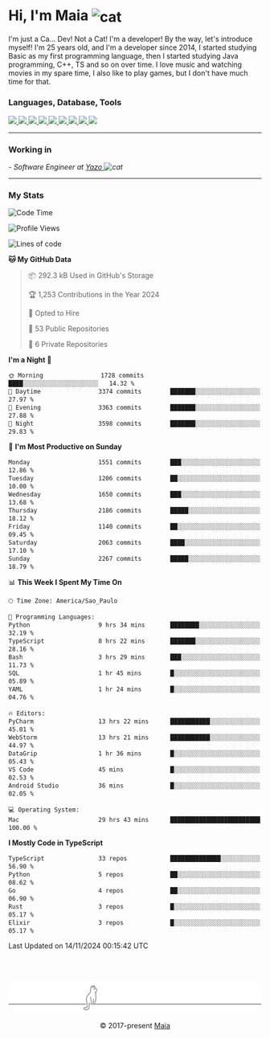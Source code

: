 <h1 align="left">Hi, I'm Maia 
<img src="https://emojis.slackmojis.com/emojis/images/1643509834/36299/black-cat.gif?1643509834" width="50" height="60" align="center"  alt="cat"/>
</h1>

I'm just a Ca... Dev! Not a Cat! I'm a developer! By the way, let's introduce myself!
I'm 25 years old, and I'm a developer since 2014, I started studying Basic as my first programming
language, then I started studying Java programming, C++, TS and so on over time.
I love music and watching movies in my spare time, I also like to play games, but I don't have much time for that.

<h3 align="left">Languages, Database, Tools</h3>
<p>
  <a href="https://www.typescriptlang.org">
    <img src="https://skillicons.dev/icons?i=ts" />
  </a>
  <a href="https://go.dev">
    <img src="https://skillicons.dev/icons?i=go" />
  </a>
  <a href="https://www.python.org">
    <img src="https://skillicons.dev/icons?i=python" />
  </a>
  <a href="https://gradle.org">
    <img src="https://skillicons.dev/icons?i=gradle" />
  </a>
  <a href="https://redis.io">
    <img src="https://skillicons.dev/icons?i=redis" />
  </a>
  <a href="https://www.mongodb.com">
    <img src="https://skillicons.dev/icons?i=mongodb" />
  </a>
  <a href="https://nodejs.org">
    <img src="https://skillicons.dev/icons?i=nodejs" />
  </a>
  <a href="https://www.javascript.com">
    <img src="https://skillicons.dev/icons?i=js" />
  </a>
  <a href="https://www.docker.com">
    <img src="https://skillicons.dev/icons?i=docker" />
  </a>
</p>

<hr/>

<h3>Working in</h3>

<p><em> - Software Engineer at <a href="[https://pdasolucoes.com.br](https://yazo.com.br/)">Yazo
</a><img src="https://media.giphy.com/media/WUlplcMpOCEmTGBtBW/giphy.gif" width="30" alt="cat"> 
</em></p>

<hr/>

### My Stats

<!--START_SECTION:waka-->
![Code Time](http://img.shields.io/badge/Code%20Time-4%2C768%20hrs%2015%20mins-blue)

![Profile Views](http://img.shields.io/badge/Profile%20Views-1-blue)

![Lines of code](https://img.shields.io/badge/From%20Hello%20World%20I%27ve%20Written-3.8%20million%20lines%20of%20code-blue)

**🐱 My GitHub Data** 

> 📦 292.3 kB Used in GitHub's Storage 
 > 
> 🏆 1,253 Contributions in the Year 2024
 > 
> 💼 Opted to Hire
 > 
> 📜 53 Public Repositories 
 > 
> 🔑 6 Private Repositories 
 > 
**I'm a Night 🦉** 

```text
🌞 Morning                1728 commits        ████░░░░░░░░░░░░░░░░░░░░░   14.32 % 
🌆 Daytime                3374 commits        ███████░░░░░░░░░░░░░░░░░░   27.97 % 
🌃 Evening                3363 commits        ███████░░░░░░░░░░░░░░░░░░   27.88 % 
🌙 Night                  3598 commits        ███████░░░░░░░░░░░░░░░░░░   29.83 % 
```
📅 **I'm Most Productive on Sunday** 

```text
Monday                   1551 commits        ███░░░░░░░░░░░░░░░░░░░░░░   12.86 % 
Tuesday                  1206 commits        ██░░░░░░░░░░░░░░░░░░░░░░░   10.00 % 
Wednesday                1650 commits        ███░░░░░░░░░░░░░░░░░░░░░░   13.68 % 
Thursday                 2186 commits        █████░░░░░░░░░░░░░░░░░░░░   18.12 % 
Friday                   1140 commits        ██░░░░░░░░░░░░░░░░░░░░░░░   09.45 % 
Saturday                 2063 commits        ████░░░░░░░░░░░░░░░░░░░░░   17.10 % 
Sunday                   2267 commits        █████░░░░░░░░░░░░░░░░░░░░   18.79 % 
```


📊 **This Week I Spent My Time On** 

```text
🕑︎ Time Zone: America/Sao_Paulo

💬 Programming Languages: 
Python                   9 hrs 34 mins       ████████░░░░░░░░░░░░░░░░░   32.19 % 
TypeScript               8 hrs 22 mins       ███████░░░░░░░░░░░░░░░░░░   28.16 % 
Bash                     3 hrs 29 mins       ███░░░░░░░░░░░░░░░░░░░░░░   11.73 % 
SQL                      1 hr 45 mins        █░░░░░░░░░░░░░░░░░░░░░░░░   05.89 % 
YAML                     1 hr 24 mins        █░░░░░░░░░░░░░░░░░░░░░░░░   04.76 % 

🔥 Editors: 
PyCharm                  13 hrs 22 mins      ███████████░░░░░░░░░░░░░░   45.01 % 
WebStorm                 13 hrs 21 mins      ███████████░░░░░░░░░░░░░░   44.97 % 
DataGrip                 1 hr 36 mins        █░░░░░░░░░░░░░░░░░░░░░░░░   05.43 % 
VS Code                  45 mins             █░░░░░░░░░░░░░░░░░░░░░░░░   02.53 % 
Android Studio           36 mins             █░░░░░░░░░░░░░░░░░░░░░░░░   02.05 % 

💻 Operating System: 
Mac                      29 hrs 43 mins      █████████████████████████   100.00 % 
```

**I Mostly Code in TypeScript** 

```text
TypeScript               33 repos            ██████████████░░░░░░░░░░░   56.90 % 
Python                   5 repos             ██░░░░░░░░░░░░░░░░░░░░░░░   08.62 % 
Go                       4 repos             ██░░░░░░░░░░░░░░░░░░░░░░░   06.90 % 
Rust                     3 repos             █░░░░░░░░░░░░░░░░░░░░░░░░   05.17 % 
Elixir                   3 repos             █░░░░░░░░░░░░░░░░░░░░░░░░   05.17 % 
```




 Last Updated on 14/11/2024 00:15:42 UTC
<!--END_SECTION:waka-->


<br/>
<br/>

<p align="center"><img src="https://raw.githubusercontent.com/gabrielmaialva33/gabrielmaialva33/master/assets/gray0_ctp_on_line.svg?sanitize=true" /></p>
<p align="center">&copy; 2017-present <a href="https://github.com/gabrielmaialva33/" target="_blank">Maia</a>
